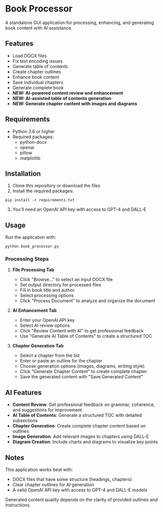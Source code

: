 
# Book Processor

A standalone GUI application for processing, enhancing, and generating book content with AI assistance.

## Features

- Load DOCX files
- Fix text encoding issues
- Generate table of contents
- Create chapter outlines
- Enhance book content
- Save individual chapters
- Generate complete book
- **NEW: AI-powered content review and enhancement**
- **NEW: AI-assisted table of contents generation**
- **NEW: Generate chapter content with images and diagrams**

## Requirements

- Python 3.6 or higher
- Required packages:
  - python-docx
  - openai
  - pillow
  - matplotlib

## Installation

1. Clone this repository or download the files
2. Install the required packages:

```
pip install -r requirements.txt
```

3. You'll need an OpenAI API key with access to GPT-4 and DALL-E

## Usage

Run the application with:

```
python book_processor.py
```

### Processing Steps

1. **File Processing Tab**
   - Click "Browse..." to select an input DOCX file
   - Set output directory for processed files
   - Fill in book title and author
   - Select processing options
   - Click "Process Document" to analyze and organize the document

2. **AI Enhancement Tab**
   - Enter your OpenAI API key
   - Select AI review options
   - Click "Review Content with AI" to get professional feedback
   - Use "Generate AI Table of Contents" to create a structured TOC

3. **Chapter Generation Tab**
   - Select a chapter from the list
   - Enter or paste an outline for the chapter
   - Choose generation options (images, diagrams, writing style)
   - Click "Generate Chapter Content" to create complete chapter
   - Save the generated content with "Save Generated Content"

## AI Features

- **Content Review**: Get professional feedback on grammar, coherence, and suggestions for improvement
- **AI Table of Contents**: Generate a structured TOC with detailed subsections
- **Chapter Generation**: Create complete chapter content based on outlines
- **Image Generation**: Add relevant images to chapters using DALL-E
- **Diagram Creation**: Include charts and diagrams to visualize key points

## Notes

This application works best with:
- DOCX files that have some structure (headings, chapters)
- Clear chapter outlines for AI generation
- A valid OpenAI API key with access to GPT-4 and DALL-E models

Generated content quality depends on the clarity of provided outlines and instructions.

